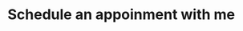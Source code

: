 # Schedule an appoinment with me

<!-- Calendly inline widget begin -->
<div class="calendly-inline-widget" data-url="https://calendly.com/sahadalhassan" style="min-width:320px;height:630px;"></div>
<script type="text/javascript" src="https://assets.calendly.com/assets/external/widget.js" async></script>
<!-- Calendly inline widget end -->
